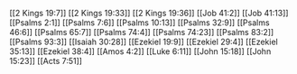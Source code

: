 [[2 Kings 19:7]]
[[2 Kings 19:33]]
[[2 Kings 19:36]]
[[Job 41:2]]
[[Job 41:13]]
[[Psalms 2:1]]
[[Psalms 7:6]]
[[Psalms 10:13]]
[[Psalms 32:9]]
[[Psalms 46:6]]
[[Psalms 65:7]]
[[Psalms 74:4]]
[[Psalms 74:23]]
[[Psalms 83:2]]
[[Psalms 93:3]]
[[Isaiah 30:28]]
[[Ezekiel 19:9]]
[[Ezekiel 29:4]]
[[Ezekiel 35:13]]
[[Ezekiel 38:4]]
[[Amos 4:2]]
[[Luke 6:11]]
[[John 15:18]]
[[John 15:23]]
[[Acts 7:51]]

